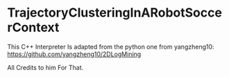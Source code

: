 # TrajectoryClusteringInARobotSoccerContext

This C++ Interpreter Is adapted from the python one from yangzheng10: https://github.com/yangzheng10/2DLogMining

All Credits to him For That.
